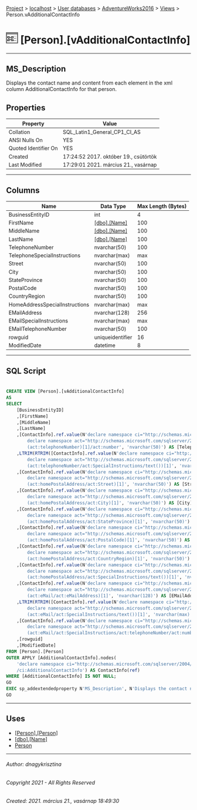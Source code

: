 #### 

[Project](../../../../index.md) > [localhost](../../../index.md) > [User databases](../../index.md) > [AdventureWorks2016](../index.md) > [Views](Views.md) > Person.vAdditionalContactInfo

# ![Views](../../../../Images/View32.png) [Person].[vAdditionalContactInfo]

---

## <a name="#description"></a>MS_Description

Displays the contact name and content from each element in the xml column AdditionalContactInfo for that person.

## <a name="#properties"></a>Properties

| Property | Value |
|---|---|
| Collation | SQL_Latin1_General_CP1_CI_AS |
| ANSI Nulls On | YES |
| Quoted Identifier On | YES |
| Created | 17:24:52 2017. október 19., csütörtök |
| Last Modified | 17:29:01 2021. március 21., vasárnap |


---

## <a name="#columns"></a>Columns

| Name | Data Type | Max Length (Bytes) |
|---|---|---|
| BusinessEntityID | int | 4 |
| FirstName | [[dbo].[Name]](../Programmability/Types/User-Defined_Data_Types/Name.md) | 100 |
| MiddleName | [[dbo].[Name]](../Programmability/Types/User-Defined_Data_Types/Name.md) | 100 |
| LastName | [[dbo].[Name]](../Programmability/Types/User-Defined_Data_Types/Name.md) | 100 |
| TelephoneNumber | nvarchar(50) | 100 |
| TelephoneSpecialInstructions | nvarchar(max) | max |
| Street | nvarchar(50) | 100 |
| City | nvarchar(50) | 100 |
| StateProvince | nvarchar(50) | 100 |
| PostalCode | nvarchar(50) | 100 |
| CountryRegion | nvarchar(50) | 100 |
| HomeAddressSpecialInstructions | nvarchar(max) | max |
| EMailAddress | nvarchar(128) | 256 |
| EMailSpecialInstructions | nvarchar(max) | max |
| EMailTelephoneNumber | nvarchar(50) | 100 |
| rowguid | uniqueidentifier | 16 |
| ModifiedDate | datetime | 8 |


---

## <a name="#sqlscript"></a>SQL Script

```sql

CREATE VIEW [Person].[vAdditionalContactInfo] 
AS 
SELECT 
    [BusinessEntityID] 
    ,[FirstName]
    ,[MiddleName]
    ,[LastName]
    ,[ContactInfo].ref.value(N'declare namespace ci="http://schemas.microsoft.com/sqlserver/2004/07/adventure-works/ContactInfo"; 
        declare namespace act="http://schemas.microsoft.com/sqlserver/2004/07/adventure-works/ContactTypes"; 
        (act:telephoneNumber)[1]/act:number', 'nvarchar(50)') AS [TelephoneNumber] 
    ,LTRIM(RTRIM([ContactInfo].ref.value(N'declare namespace ci="http://schemas.microsoft.com/sqlserver/2004/07/adventure-works/ContactInfo"; 
        declare namespace act="http://schemas.microsoft.com/sqlserver/2004/07/adventure-works/ContactTypes"; 
        (act:telephoneNumber/act:SpecialInstructions/text())[1]', 'nvarchar(max)'))) AS [TelephoneSpecialInstructions] 
    ,[ContactInfo].ref.value(N'declare namespace ci="http://schemas.microsoft.com/sqlserver/2004/07/adventure-works/ContactInfo"; 
        declare namespace act="http://schemas.microsoft.com/sqlserver/2004/07/adventure-works/ContactTypes";
        (act:homePostalAddress/act:Street)[1]', 'nvarchar(50)') AS [Street] 
    ,[ContactInfo].ref.value(N'declare namespace ci="http://schemas.microsoft.com/sqlserver/2004/07/adventure-works/ContactInfo"; 
        declare namespace act="http://schemas.microsoft.com/sqlserver/2004/07/adventure-works/ContactTypes"; 
        (act:homePostalAddress/act:City)[1]', 'nvarchar(50)') AS [City] 
    ,[ContactInfo].ref.value(N'declare namespace ci="http://schemas.microsoft.com/sqlserver/2004/07/adventure-works/ContactInfo"; 
        declare namespace act="http://schemas.microsoft.com/sqlserver/2004/07/adventure-works/ContactTypes"; 
        (act:homePostalAddress/act:StateProvince)[1]', 'nvarchar(50)') AS [StateProvince] 
    ,[ContactInfo].ref.value(N'declare namespace ci="http://schemas.microsoft.com/sqlserver/2004/07/adventure-works/ContactInfo"; 
        declare namespace act="http://schemas.microsoft.com/sqlserver/2004/07/adventure-works/ContactTypes"; 
        (act:homePostalAddress/act:PostalCode)[1]', 'nvarchar(50)') AS [PostalCode] 
    ,[ContactInfo].ref.value(N'declare namespace ci="http://schemas.microsoft.com/sqlserver/2004/07/adventure-works/ContactInfo"; 
        declare namespace act="http://schemas.microsoft.com/sqlserver/2004/07/adventure-works/ContactTypes"; 
        (act:homePostalAddress/act:CountryRegion)[1]', 'nvarchar(50)') AS [CountryRegion] 
    ,[ContactInfo].ref.value(N'declare namespace ci="http://schemas.microsoft.com/sqlserver/2004/07/adventure-works/ContactInfo"; 
        declare namespace act="http://schemas.microsoft.com/sqlserver/2004/07/adventure-works/ContactTypes"; 
        (act:homePostalAddress/act:SpecialInstructions/text())[1]', 'nvarchar(max)') AS [HomeAddressSpecialInstructions] 
    ,[ContactInfo].ref.value(N'declare namespace ci="http://schemas.microsoft.com/sqlserver/2004/07/adventure-works/ContactInfo"; 
        declare namespace act="http://schemas.microsoft.com/sqlserver/2004/07/adventure-works/ContactTypes"; 
        (act:eMail/act:eMailAddress)[1]', 'nvarchar(128)') AS [EMailAddress] 
    ,LTRIM(RTRIM([ContactInfo].ref.value(N'declare namespace ci="http://schemas.microsoft.com/sqlserver/2004/07/adventure-works/ContactInfo"; 
        declare namespace act="http://schemas.microsoft.com/sqlserver/2004/07/adventure-works/ContactTypes"; 
        (act:eMail/act:SpecialInstructions/text())[1]', 'nvarchar(max)'))) AS [EMailSpecialInstructions] 
    ,[ContactInfo].ref.value(N'declare namespace ci="http://schemas.microsoft.com/sqlserver/2004/07/adventure-works/ContactInfo"; 
        declare namespace act="http://schemas.microsoft.com/sqlserver/2004/07/adventure-works/ContactTypes"; 
        (act:eMail/act:SpecialInstructions/act:telephoneNumber/act:number)[1]', 'nvarchar(50)') AS [EMailTelephoneNumber] 
    ,[rowguid] 
    ,[ModifiedDate]
FROM [Person].[Person]
OUTER APPLY [AdditionalContactInfo].nodes(
    'declare namespace ci="http://schemas.microsoft.com/sqlserver/2004/07/adventure-works/ContactInfo"; 
    /ci:AdditionalContactInfo') AS ContactInfo(ref) 
WHERE [AdditionalContactInfo] IS NOT NULL;
GO
EXEC sp_addextendedproperty N'MS_Description', N'Displays the contact name and content from each element in the xml column AdditionalContactInfo for that person.', 'SCHEMA', N'Person', 'VIEW', N'vAdditionalContactInfo', NULL, NULL
GO

```


---

## <a name="#uses"></a>Uses

* [[Person].[Person]](../Tables/Person.md)
* [[dbo].[Name]](../Programmability/Types/User-Defined_Data_Types/Name.md)
* [Person](../Security/Schemas/Person.md)


---

###### Author:  dnagykrisztina

###### Copyright 2021 - All Rights Reserved

###### Created: 2021. március 21., vasárnap 18:49:30

